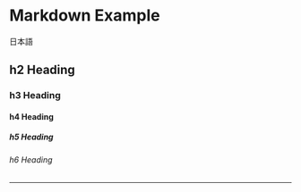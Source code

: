 # Markdown Example

日本語

## h2 Heading

### h3 Heading

#### h4 Heading

##### h5 Heading

###### h6 Heading

---
